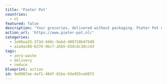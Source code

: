 ```yaml
---
title: 'Pieter Pot'
countries:
  - nl
featured: false
description: 'Your groceries, delivered without packaging. Pieter Pot delivers your groceries with a cargo bike in beautiful glass jars in The Netherlands. Empty pot? Then we fill it again. This is how we make it fun and easy to do shopping without all those unnecessary (plastic) packaging. That''s nice, right?'
action_url: 'https://www.pieter-pot.nl/'
categories:
  - 1e06ea25-373d-440c-9abd-408710b475d0
  - a1a4ac88-627d-4bc7-a5b5-d3dcdc10cc43
tags:
  - zero-waste
  - delivery
  - reduce
blueprint: action
id: 9e0907ae-4af1-404f-81be-93e955ce6072
---
```

